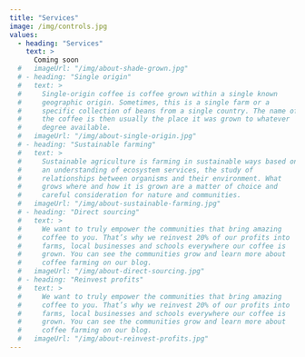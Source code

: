 ```yaml
---
title: "Services"
image: /img/controls.jpg
values:
  - heading: "Services"
    text: >
      Coming soon
  #   imageUrl: "/img/about-shade-grown.jpg"
  # - heading: "Single origin"
  #   text: >
  #     Single-origin coffee is coffee grown within a single known
  #     geographic origin. Sometimes, this is a single farm or a
  #     specific collection of beans from a single country. The name of
  #     the coffee is then usually the place it was grown to whatever
  #     degree available.
  #   imageUrl: "/img/about-single-origin.jpg"
  # - heading: "Sustainable farming"
  #   text: >
  #     Sustainable agriculture is farming in sustainable ways based on
  #     an understanding of ecosystem services, the study of
  #     relationships between organisms and their environment. What
  #     grows where and how it is grown are a matter of choice and
  #     careful consideration for nature and communities.
  #   imageUrl: "/img/about-sustainable-farming.jpg"
  # - heading: "Direct sourcing"
  #   text: >
  #     We want to truly empower the communities that bring amazing
  #     coffee to you. That’s why we reinvest 20% of our profits into
  #     farms, local businesses and schools everywhere our coffee is
  #     grown. You can see the communities grow and learn more about
  #     coffee farming on our blog.
  #   imageUrl: "/img/about-direct-sourcing.jpg"
  # - heading: "Reinvest profits"
  #   text: >
  #     We want to truly empower the communities that bring amazing
  #     coffee to you. That’s why we reinvest 20% of our profits into
  #     farms, local businesses and schools everywhere our coffee is
  #     grown. You can see the communities grow and learn more about
  #     coffee farming on our blog.
  #   imageUrl: "/img/about-reinvest-profits.jpg"
---
```

